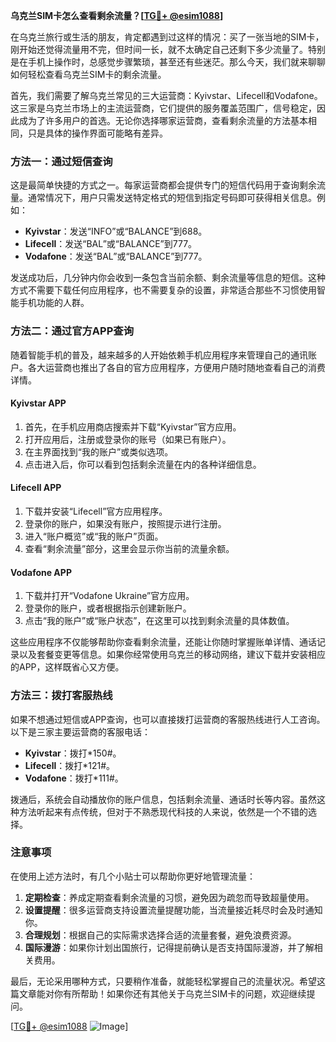 **乌克兰SIM卡怎么查看剩余流量？[[TG💪+ @esim1088](https://t.me/s/esim1088)]**

在乌克兰旅行或生活的朋友，肯定都遇到过这样的情况：买了一张当地的SIM卡，刚开始还觉得流量用不完，但时间一长，就不太确定自己还剩下多少流量了。特别是在手机上操作时，总感觉步骤繁琐，甚至还有些迷茫。那么今天，我们就来聊聊如何轻松查看乌克兰SIM卡的剩余流量。

首先，我们需要了解乌克兰常见的三大运营商：Kyivstar、Lifecell和Vodafone。这三家是乌克兰市场上的主流运营商，它们提供的服务覆盖范围广，信号稳定，因此成为了许多用户的首选。无论你选择哪家运营商，查看剩余流量的方法基本相同，只是具体的操作界面可能略有差异。

### 方法一：通过短信查询

这是最简单快捷的方式之一。每家运营商都会提供专门的短信代码用于查询剩余流量。通常情况下，用户只需发送特定格式的短信到指定号码即可获得相关信息。例如：

- **Kyivstar**：发送“INFO”或“BALANCE”到688。
- **Lifecell**：发送“BAL”或“BALANCE”到777。
- **Vodafone**：发送“BAL”或“BALANCE”到777。

发送成功后，几分钟内你会收到一条包含当前余额、剩余流量等信息的短信。这种方式不需要下载任何应用程序，也不需要复杂的设置，非常适合那些不习惯使用智能手机功能的人群。

### 方法二：通过官方APP查询

随着智能手机的普及，越来越多的人开始依赖手机应用程序来管理自己的通讯账户。各大运营商也推出了各自的官方应用程序，方便用户随时随地查看自己的消费详情。

#### Kyivstar APP

1. 首先，在手机应用商店搜索并下载“Kyivstar”官方应用。
2. 打开应用后，注册或登录你的账号（如果已有账户）。
3. 在主界面找到“我的账户”或类似选项。
4. 点击进入后，你可以看到包括剩余流量在内的各种详细信息。

#### Lifecell APP

1. 下载并安装“Lifecell”官方应用程序。
2. 登录你的账户，如果没有账户，按照提示进行注册。
3. 进入“账户概览”或“我的账户”页面。
4. 查看“剩余流量”部分，这里会显示你当前的流量余额。

#### Vodafone APP

1. 下载并打开“Vodafone Ukraine”官方应用。
2. 登录你的账户，或者根据指示创建新账户。
3. 点击“我的账户”或“账户状态”，在这里可以找到剩余流量的具体数值。

这些应用程序不仅能够帮助你查看剩余流量，还能让你随时掌握账单详情、通话记录以及套餐变更等信息。如果你经常使用乌克兰的移动网络，建议下载并安装相应的APP，这样既省心又方便。

### 方法三：拨打客服热线

如果不想通过短信或APP查询，也可以直接拨打运营商的客服热线进行人工咨询。以下是三家主要运营商的客服电话：

- **Kyivstar**：拨打*150#。
- **Lifecell**：拨打*121#。
- **Vodafone**：拨打*111#。

拨通后，系统会自动播放你的账户信息，包括剩余流量、通话时长等内容。虽然这种方法听起来有点传统，但对于不熟悉现代科技的人来说，依然是一个不错的选择。

### 注意事项

在使用上述方法时，有几个小贴士可以帮助你更好地管理流量：

1. **定期检查**：养成定期查看剩余流量的习惯，避免因为疏忽而导致超量使用。
2. **设置提醒**：很多运营商支持设置流量提醒功能，当流量接近耗尽时会及时通知你。
3. **合理规划**：根据自己的实际需求选择合适的流量套餐，避免浪费资源。
4. **国际漫游**：如果你计划出国旅行，记得提前确认是否支持国际漫游，并了解相关费用。

最后，无论采用哪种方式，只要稍作准备，就能轻松掌握自己的流量状况。希望这篇文章能对你有所帮助！如果你还有其他关于乌克兰SIM卡的问题，欢迎继续提问。

[[TG💪+ @esim1088](https://t.me/s/esim1088) ![Image](https://i.postimg.cc/4NQfJmqS/Snipaste-2025-05-13-00-14-12.png)]